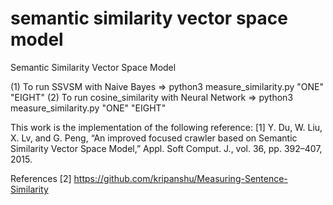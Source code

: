 # semantic similarity vector space model
Semantic Similarity Vector Space Model

(1) To run SSVSM with Naive Bayes => python3 measure_similarity.py "ONE" "EIGHT"
(2) To run cosine_similarity with Neural Network => python3 measure_similarity.py "ONE" "EIGHT"

This work is the implementation of the following reference:
[1] Y. Du, W. Liu, X. Lv, and G. Peng, “An improved focused crawler based on Semantic Similarity Vector Space Model,” Appl. Soft Comput. J., vol. 36, pp. 392–407, 2015.

References
[2] https://github.com/kripanshu/Measuring-Sentence-Similarity
